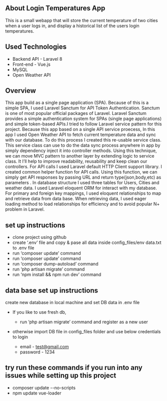 ## About Login Temperatures App

This is a small webapp that will store the current temperature of two cities when a user logs in, and display a historical list of the users login temperatures.

## Used Technologies

-   Backend API - Laravel 8
-   Front-end - Vue.js
-   MySQL
-   Open Weather API

## Overview

This app build as a single page application (SPA). Because of this is a simple SPA, I used Laravel Sanctum for API Token Authentication. Sanctum is one of most popular official packages of Laravel. Laravel Sanctum provides a simple authentication system for SPAs (single page applications) and simple token-based APIs.I tried to follow Laravel service pattern for this project. Because this app based on a single API service proecess, In this app I used Open Weather API to fetch current temperature data and sync with our database. To do this process I created this re-usable service class. This service class can use to do the data sync process anywhere in app by simply dependency inject it into controller methods. Using this technique, we can move MVC pattern to another layer by extending logic to service class. It I’ll help to improve readability, reusability and keep clean our controllers. For API calls I used Laravel default HTTP Client support library. I created common helper function for API calls. Using this function, we can simply get API responses by passing URL and return type(json,body,etc) as parameters . In database structure I used three tables for Users, Cities and weather data. I used Laravel eloquent ORM for interact with my database. For primary and foreign key mappings, I used eloquent relationships to map and retrieve data from data base. When retrieving data, I used eager loading method to load relationships for efficiency and to avoid popular N+ problem in Laravel.

## set up instructions

-   clone project using github
-   create ‘.env’ file and copy & pase all data inside config_files/env data.txt to .env file
-   run ‘composer update’ command
-   run ‘composer update’ command
-   run ‘composer dump-autoload’ command
-   run ‘php artisan migrate’ command
-   run ‘npm install && npm run dev’ command

## data base set up instructions

create new database in local machine and set DB data in .env file

-   If you like to use fresh db,

    -   run ‘php artisan migrate’ command and register as a new user

-   otherwise import DB file in config_files folder and use below credentials to login
    -   email - test@gmail.com
    -   password - 1234

## try run these commands if you run into any issues while setting up this project

-   composer update --no-scripts
-   npm update vue-loader
